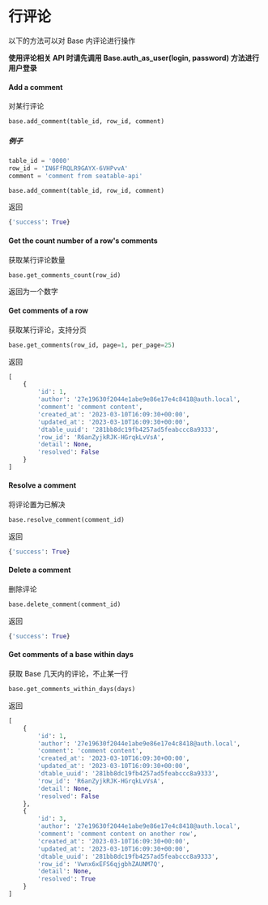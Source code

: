 # 行评论

以下的方法可以对 Base 内评论进行操作

**使用评论相关 API 时请先调用 Base.auth_as_user(login, password) 方法进行用户登录**

#### Add a comment

对某行评论

```python
base.add_comment(table_id, row_id, comment)
```

##### 例子

```python
table_id = '0000'
row_id = 'IN6FfRQLR9GAYX-6VHPvvA'
comment = 'comment from seatable-api'

base.add_comment(table_id, row_id, comment)
```

返回

```Python
{'success': True}
```

#### Get the count number of a row's comments

获取某行评论数量

```python
base.get_comments_count(row_id)
```

返回为一个数字

#### Get comments of a row

获取某行评论，支持分页

```Python
base.get_comments(row_id, page=1, per_page=25)
```

返回

```Python
[
    {
        'id': 1,
        'author': '27e19630f2044e1abe9e86e17e4c8418@auth.local',
        'comment': 'comment content',
        'created_at': '2023-03-10T16:09:30+00:00',
        'updated_at': '2023-03-10T16:09:30+00:00',
        'dtable_uuid': '281bb8dc19fb4257ad5feabccc8a9333',
        'row_id': 'R6anZyjkRJK-HGrqkLvVsA',
        'detail': None,
        'resolved': False
    }
]
```

#### Resolve a comment

将评论置为已解决

```Python
base.resolve_comment(comment_id)
```

返回

```Python
{'success': True}
```

#### Delete a comment

删除评论

```Python
base.delete_comment(comment_id)
```

返回

```Python
{'success': True}
```

#### Get comments of a base within days

获取 Base 几天内的评论，不止某一行

```Python
base.get_comments_within_days(days)
```

返回

```Python
[
    {
        'id': 1,
        'author': '27e19630f2044e1abe9e86e17e4c8418@auth.local',
        'comment': 'comment content',
        'created_at': '2023-03-10T16:09:30+00:00',
        'updated_at': '2023-03-10T16:09:30+00:00',
        'dtable_uuid': '281bb8dc19fb4257ad5feabccc8a9333',
        'row_id': 'R6anZyjkRJK-HGrqkLvVsA',
        'detail': None,
        'resolved': False
    },
    {
        'id': 3,
        'author': '27e19630f2044e1abe9e86e17e4c8418@auth.local',
        'comment': 'comment content on another row',
        'created_at': '2023-03-10T16:09:30+00:00',
        'updated_at': '2023-03-10T16:09:30+00:00',
        'dtable_uuid': '281bb8dc19fb4257ad5feabccc8a9333',
        'row_id': 'Vwnx6xEFS6qjgbhZAUNM7Q',
        'detail': None,
        'resolved': True
    }
]
```
